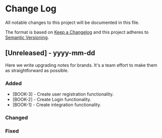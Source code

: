 

# Change Log
All notable changes to this project will be documented in this file.
 
The format is based on [Keep a Changelog](http://keepachangelog.com/)
and this project adheres to [Semantic Versioning](http://semver.org/).
 
## [Unreleased] - yyyy-mm-dd
 
Here we write upgrading notes for brands. It's a team effort to make them as
straightforward as possible.
 
### Added
- [BOOK-3] - Create user registration functionality.
- [BOOK-2] - Create Login functionality.
- [BOOK-1] - Create integration functionality.
 
### Changed
 
### Fixed
 
